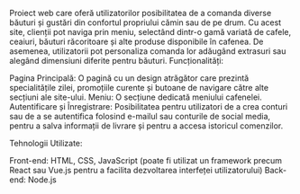 Proiect web care oferă utilizatorilor posibilitatea de a comanda diverse băuturi și gustări din confortul propriului cămin sau de pe drum. Cu acest site, clienții pot naviga prin meniu, selectând dintr-o gamă variată de cafele, ceaiuri, băuturi răcoritoare și alte produse disponibile în cafenea. De asemenea, utilizatorii pot personaliza comanda lor adăugând extrasuri sau alegând dimensiuni diferite pentru băuturi.
Funcționalități:

Pagina Principală: O pagină cu un design atrăgător care prezintă specialitățile zilei, promoțiile curente și butoane de navigare către alte secțiuni ale site-ului.
Meniu: O secțiune dedicată meniului cafenelei.
Autentificare și Înregistrare: Posibilitatea pentru utilizatori de a crea conturi sau de a se autentifica folosind e-mailul sau conturile de social media, pentru a salva informații de livrare și pentru a accesa istoricul comenzilor.

Tehnologii Utilizate:

Front-end: HTML, CSS, JavaScript (poate fi utilizat un framework precum React sau Vue.js pentru a facilita dezvoltarea interfeței utilizatorului)
Back-end: Node.js 

